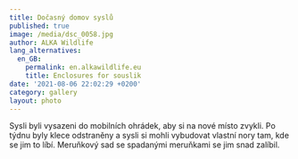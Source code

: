 ```yaml
---
title: Dočasný domov syslů
published: true
image: /media/dsc_0058.jpg
author: ALKA Wildlife
lang_alternatives:
  en_GB:
    permalink: en.alkawildlife.eu
    title: Enclosures for souslik
date: '2021-08-06 22:02:29 +0200'
category: gallery
layout: photo
---
```

Sysli byli vysazeni do mobilních ohrádek, aby si na nové místo zvykli. Po týdnu byly klece odstraněny a sysli si mohli vybudovat vlastní nory tam, kde se jim to líbí. Meruňkový sad se spadanými meruňkami se jim snad zalíbil.
